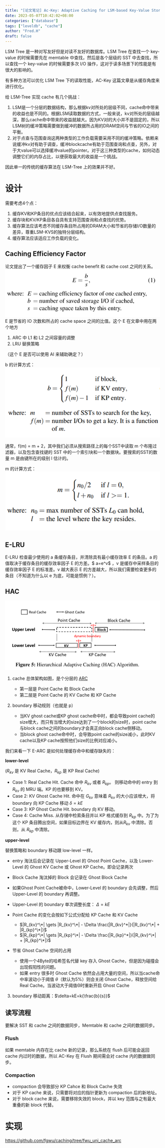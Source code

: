 ```yaml
---
title: "[论文笔记] Ac-Key: Adaptive Caching for LSM-based Key-Value Stores"
date: 2023-05-07T10:42:02+08:00
categories: ["database"]
tags: ["leveldb", "cache"]
author: "Fred.H"
draft: false
---
```

LSM Tree 是一种对写友好但是对读不友好的数据库。LSM Tree 在查找一个 key-value 的时候需要先在 memtable 中查找，然后是各个层级的 SST 中去查找，所以查找一个 key-value 的时候需要多次 I/O 操作，这对于读多场景下的性能是有很大的影响的。

有多种方法可以优化 LSM Tree 下的读取性能，AC-Key 这篇文章是从缓存角度来进行优化。

给 LSM-Tree 实现 cache 有几个挑战：
1. LSM是一个分层的数据结构，那么根据kv对所处的层级不同，cache命中带来的收益也是不同的。根据LSM读取数据的方式，一般来说，kv对所处的层级越深，那么cache命中带来的收益就越大。因为KV对的大小并不是固定的，所以LSM树的缓冲策略需要做到缓冲的数据所占用的DRAM空间与节省的IO之间的平衡。
2. 对于点查与范围查询这两种类型的工作负载需要采用不同的缓冲策略。依赖来说缓冲kv对有助于调查，缓冲blockcache有助于范围查询和点查，另外，对于大value可以选择缓冲value的pointer。对于这三种类型的cache，如何动态调整它们的内存占比，以便获取最大的收益是一个挑战。

因此单一的传统的缓存算法在 LSM-Tree 上的效果并不好。

# 设计
需要考虑4个点：
1. 缓存KV和KP条目的优点应该结合起来，以有效地提供点查找服务。
2. 缓存块和KV/KP条目各自具有支持范围查询和点查找的优势。
3. 缓存算法应该考虑不同缓存条目所占用的DRAM大小和节省的存储I/O数量的差异，尊重LSM-KVS的独特分层结构。
4. 缓存算法应该适应工作负载的变化。

## Caching Efficiency Factor
论文提出了一个缓存因子 E 来权衡 cache benefit 和 cache cost 之间的关系。
![E.png](./E.png)
E 是节省的 IO 次数和所占的 cache space 之间的比值。这个 E 在文章中用在两个地方
1. ARC 中 L1 和 L2 之间容量的调整
2. LRU 替换策略

（这个 E 是否可以使用 AI 来辅助确定？）

b 的计算方式：
![b.png](./b.png)

通常，f(m) = m + 2，其中我们必须从搜索路径上的每个SST中读取 m 个布隆过滤器，以及包含查找键的 SST 中的一个索引块和一个数据块。要搜索的SST的数量 m 是由键所在的级别 l 估计的。

m 的计算方式：
![m.png](./m.png)

## E-LRU
E-LRU 检查最少使用的 a 条缓存条目，并清除具有最小缓存效率 E 的条目。a 的值取决于缓存条目的缓存效率因子 E 的方差。$ a=e^v$ ，v 是缓存中采样条目的缓存效率因子 E 的标准差。v 越大表示 E 的方差越大，所以我们需要检查更多的条目（不知道为什么以 e 为底，可能是惯例？）。

## HAC
![hac.png](./hac.png)
1. cache 总体架构如图，是个分层的 [ARC](../arc)
    
    * 第一层是 Point Cache 和 Block Cache
    * 第二层是 Point Cache 的 KV Cache 和 KP Cache
2. boundary 移动规则（也就是 p）

    *  当KV ghost cache或KP ghost cache命中时，都会导致point cache的size增大，而只有当增大的size达到了一个block的size时，point cache与block cache之间的boundary才会真正向block cache侧移动。
    * 当block ghost cache命中时，会导致point cache的size减小，此时KV cache以及KP cache按照他们size的比例对应减小。

我们来看一下 E-ARC 是如何处理缓存命中和缓存缺失的：

**lower-level**

($R_{kv}$ 是 KV Real Cache，$R_{kp}$ 是 KP Real Cache)
* Case 1: Real Cache Hit. Cache 命中 $R_{kv}$ 或者 $R_{kp}$。 则移动命中的 entry 到 $R_{kv}$ 的 MRU 端。KP 的也要移到 KV。
* Case 2: KV Ghost Cache Hit. 命中在 $G_{kv}$ 意味着 $R_{kv}$ 的大小应该增大，将 boundary 向 KP Cache 移动 $\delta=kE$
* Case 3: KP Ghost Cache Hit. boundary 向 KV 移动。
* Case 4: Cache Miss. 从存储中检索条目并以 KP 格式缓存到 $R_{kp}$ 中。为了为这个 KP 条目腾出空间，如果目标边界在 KV 缓存内，则从$R_{kv}$ 中清除。否则，从 $R_{kp}$ 中清除。

**upper-level**

替换策略和 boundary 移动跟 low-level 一样。

* entry 淘汰后会记录在 Upper-Level 的 Ghost Point Cache，以及 Lower-Level 的 Ghost KV Cache 或 Ghost KP Cache。即会记录两次
* Block Cache 淘汰掉的 Block 会记录在 Ghost Block Cache
* 如果Ghost Point Cache被命中，Lower-Level 的 boundary 会先调整，然后 Upper-Level 的 boundary 再调整。
* Upper-Level 的 boundary 单次调整长度： $\Delta=kE$
* Point Cache 的变化会按如下公式分配给 KP Cache 和 KV Cache

    * $|R_{kv}^\*| \gets |R_{kv}^\*| - \Delta \frac{|R_{kv}^*|}{|R_{kv}^\*| + |R_{kp}^\*|}$
    * $|R_{kp}^\*| \gets |R_{kp}^\*| - \Delta \frac{|R_{kp}^*|}{|R_{kv}^\*| + |R_{kp}^\*|}$
* 节省 Ghost Cache 空间的占用
    
    * 使用一个4Byte的哈希签名代替 key 存入 Ghost Cache，但是因为碰撞会出现假阳性的问题。
    * 如果 entry 很多时 Ghost Cache 依然会占用大量的空间，所以当cache命中率波动小于阈值 $\theta$（默认为5%）则会关闭 Ghost Cache，释放空间给 Real Cache。当波动大于阈值Θ时重新开启 Ghost Cache

3. boundary 移动距离：$\delta=kE=k{\frac{b}{s}}$

## 读写流程
要解决 SST 和 cache 之间的数据同步，Memtable 和 cache 之间的数据同步。
### Flush
如果 memtable 内存在比 cache 新的记录，那么系统在 flush 后可能会返回 cache 内过时的数据，所以 AC-Key 在 Flush 期间需会对 cache 内的数据做同步。
### Compaction
* compaction 会导致部分 KP Cahce 和 Block Cache 失效
* 对于 KP cache 来说，只需要将对应的指针更新为 compaction 后的新地址。
* 对于 block cache 来说，需要移除失效的 block，并以 key 范围与之有最大重叠的新 block 代替。


# 实现
https://github.com/fgwu/caching/tree/fwu_uni_cache_arc
